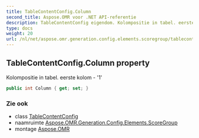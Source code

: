 ```yaml
---
title: TableContentConfig.Column
second_title: Aspose.OMR voor .NET API-referentie
description: TableContentConfig eigendom. Kolompositie in tabel. eerste kolom  1
type: docs
weight: 20
url: /nl/net/aspose.omr.generation.config.elements.scoregroup/tablecontentconfig/column/
---
```

## TableContentConfig.Column property

Kolompositie in tabel. eerste kolom - '1'

```csharp
public int Column { get; set; }
```

### Zie ook

* class [TableContentConfig](../)
* naamruimte [Aspose.OMR.Generation.Config.Elements.ScoreGroup](../../tablecontentconfig/)
* montage [Aspose.OMR](../../../)


